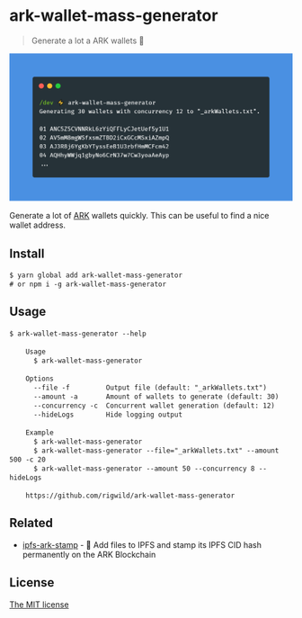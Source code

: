 # ark-wallet-mass-generator
> Generate a lot a ARK wallets 👛

![Screenshot](./screenshot.png)

Generate a lot of [ARK](https://ark.io/) wallets quickly. This can be useful to find a nice wallet address.

## Install
```
$ yarn global add ark-wallet-mass-generator
# or npm i -g ark-wallet-mass-generator
```

## Usage
```
$ ark-wallet-mass-generator --help

    Usage
      $ ark-wallet-mass-generator
    
    Options
      --file -f         Output file (default: "_arkWallets.txt")
      --amount -a       Amount of wallets to generate (default: 30)
      --concurrency -c  Concurrent wallet generation (default: 12)
      --hideLogs        Hide logging output

    Example
      $ ark-wallet-mass-generator
      $ ark-wallet-mass-generator --file="_arkWallets.txt" --amount 500 -c 20
      $ ark-wallet-mass-generator --amount 50 --concurrency 8 --hideLogs

    https://github.com/rigwild/ark-wallet-mass-generator
```

## Related
 - [ipfs-ark-stamp](https://github.com/rigwild/ipfs-ark-stamp) - 📝 Add files to IPFS and stamp its IPFS CID hash permanently on the ARK Blockchain

## License
[The MIT license](./LICENSE)

